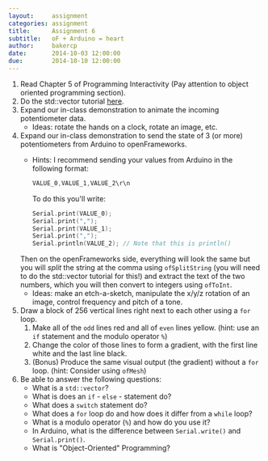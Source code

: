 ```yaml
---
layout:     assignment
categories: assignment
title:      Assignment 6
subtitle:   oF + Arduino = heart
author:     bakercp
date:       2014-10-03 12:00:00
due:        2014-10-10 12:00:00
---
```


1. Read Chapter 5 of Programming Interactivity (Pay attention to object oriented programming section).
1. Do the std::vector tutorial [here](http://www.openframeworks.cc/tutorials/c++%20concepts/001_stl_vectors_basic.html).
1. Expand our in-class demonstration to animate the incoming potentiometer data.
	- Ideas: rotate the hands on a clock, rotate an image, etc.
1. Expand our in-class demonstration to send the state of 3 (or more) potentiometers from Arduino to openFrameworks.
	- Hints:  I recommend sending your values from Arduino in the following format:

	 	```c++
		VALUE_0,VALUE_1,VALUE_2\r\n
		```
		To do this you'll write:

		```c++
		Serial.print(VALUE_0);  
		Serial.print(",");
		Serial.print(VALUE_1);  
		Serial.print(",");
		Serial.println(VALUE_2); // Note that this is println()
		```
	Then on the openFrameworks side, everything will look the same but you will _split_ the string at the comma using `ofSplitString` (you will need to do the std::vector tutorial for this!) and extract the text of the two numbers, which you will then convert to integers using `ofToInt`.
	- Ideas: make an etch-a-sketch, manipulate the x/y/z rotation of an image, control frequency and pitch of a tone.
1. Draw a block of 256 vertical lines right next to each other using a `for` loop.
	1. Make all of the `odd` lines red and all of `even` lines yellow. (hint: use an `if` statement and the modulo operator `%`)
	1. Change the color of those lines to form a gradient, with the first line white and the last line black.
	1. (Bonus) Produce the same visual output (the gradient) without a `for` loop. (hint: Consider using `ofMesh`)
1. Be able to answer the following questions:
	- What is a `std::vector`?
	- What is does an `if` - `else` - statement do?
	- What does a `switch` statement do?
	- What does a `for` loop do and how does it differ from a `while` loop?
	- What is a modulo operator (`%`) and how do you use it?
	- In Arduino, what is the difference between `Serial.write()` and `Serial.print()`.
	- What is "Object-Oriented" Programming?
